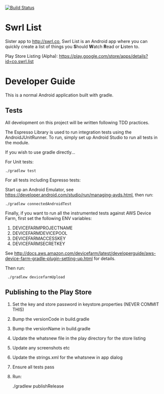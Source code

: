 [![Build Status](https://travis-ci.org/mrkyle7/SwrlList.svg?branch=master)](https://travis-ci.org/mrkyle7/SwrlList)

# Swrl List

Sister app to http://swrl.co, Swrl List is an Android app where you can quickly create a list of things you **S**hould **W**atch **R**ead or **L**isten to.

Play Store Listing (Alpha): https://play.google.com/store/apps/details?id=co.swrl.list

# Developer Guide

This is a normal Android application built with gradle.

## Tests

All development on this project will be written following TDD practices.

The Espresso Library is used to run integration tests using the AndroidJUnitRunner. To run, simply set up Android Studio to run all tests in the module.

If you wish to use gradle directly...

For Unit tests:

    ./gradlew test
    
For all tests including Espresso tests:

Start up an Android Emulator, see https://developer.android.com/studio/run/managing-avds.html, then run:

    ./gradlew connectedAndroidTest
    
Finally, if you want to run all the instrumented tests against AWS Device Farm, first set the following ENV variables:
 1. DEVICEFARMPROJECTNAME
 2. DEVICEFARMDEVICEPOOL
 3. DEVICEFARMACCESSKEY
 4. DEVICEFARMSECRETKEY
 
See http://docs.aws.amazon.com/devicefarm/latest/developerguide/aws-device-farm-gradle-plugin-setting-up.html for details.
 
Then run:
 
     ./gradlew devicefarmUpload

## Publishing to the Play Store

 1. Set the key and store password in keystore.properties (NEVER COMMIT THIS)
 2. Bump the versionCode in build.gradle
 3. Bump the versionName in build.gradle
 4. Update the whatsnew file in the play directory for the store listing
 5. Update any screenshots etc
 6. Update the strings.xml for the whatsnew in app dialog
 7. Ensure all tests pass
 8. Run:

     ./gradlew publishRelease
